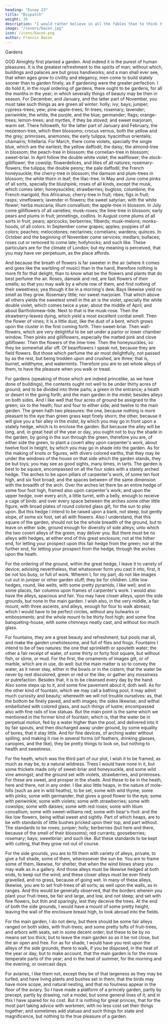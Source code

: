 ```yaml
---
heading: "Essay 23"
title: "Dispatch"
weight: 30
description: "I would rather believe in all the fables than to think tthat this universal frame is without a mind"
image: "/covers/bacon.jpg"
icon: /icons/bacon.png
author: Francis Bacon
---
```



Gardens

GOD Almighty first planted a garden. And indeed it is the purest of human pleasures. It is the greatest refreshment to the spirits of man; without which, buildings and palaces are but gross handiworks; and a man shall ever see, that when ages grow to civility and elegancy, men come to build stately sooner than to garden finely; as if gardening were the greater perfection. I do hold it, in the royal ordering of gardens, there ought to be gardens, for all the months in the year; in which severally things of beauty may be then in season. For December, and January, and the latter part of November, you must take such things as are green all winter: holly; ivy; bays; juniper; cypress-trees; yew; pine-apple-trees; fir-trees; rosemary; lavender; periwinkle, the white, the purple, and the blue; germander; flags; orange-trees; lemon-trees; and myrtles, if they be stoved; and sweet marjoram, warm set. There followeth, for the latter part of January and February, the mezereon-tree, which then blossoms; crocus vernus, both the yellow and the grey; primroses, anemones; the early tulippa; hyacinthus orientalis; chamairis; fritellaria. For March, there come violets, specially the single blue, which are the earliest; the yellow daffodil; the daisy; the almond-tree in blossom; the peach-tree in blossom; the cornelian-tree in blossom; sweet-briar. In April follow the double white violet; the wallflower; the stock-gilliflower; the cowslip; flowerdelices, and lilies of all natures; rosemary-flowers; the tulippa; the double peony; the pale daffodil; the French honeysuckle; the cherry-tree in blossom; the damson and plum-trees in blossom; the white thorn in leaf; the lilac-tree. In May and June come pinks of all sorts, specially the blushpink; roses of all kinds, except the musk, which comes later; honeysuckles; strawberries; bugloss; columbine; the French marigold, flos Africanus; cherry-tree in fruit; ribes; figs in fruit; rasps; vineflowers; lavender in flowers; the sweet satyrian, with the white flower; herba muscaria; lilium convallium; the apple-tree in blossom. In July come gilliflowers of all varieties; musk-roses; the lime-tree in blossom; early pears and plums in fruit; jennetings, codlins. In August come plums of all sorts in fruit; pears; apricocks; berberries; filberds; musk-melons; monks-hoods, of all colors. In September come grapes; apples; poppies of all colors; peaches; melocotones; nectarines; cornelians; wardens; quinces. In October and the beginning of November come services; medlars; bullaces; roses cut or removed to come late; hollyhocks; and such like. These particulars are for the climate of London; but my meaning is perceived, that you may have ver perpetuum, as the place affords.

And because the breath of flowers is far sweeter in the air (where it comes and goes like the warbling of music) than in the hand, therefore nothing is more fit for that delight, than to know what be the flowers and plants that do best perfume the air. Roses, damask and red, are fast flowers of their smells; so that you may walk by a whole row of them, and find nothing of their sweetness; yea though it be in a morning's dew. Bays likewise yield no smell as they grow. Rosemary little; nor sweet marjoram. That which above all others yields the sweetest smell in the air is the violet, specially the white double violet, which comes twice a year; about the middle of April, and about Bartholomew-tide. Next to that is the musk-rose. Then the strawberry-leaves dying, which yield a most excellent cordial smell. Then the flower of vines; it is a little dust, like the dust of a bent, which grows upon the cluster in the first coming forth. Then sweet-briar. Then wall-flowers, which are very delightful to be set under a parlor or lower chamber window. Then pinks and gilliflowers, especially the matted pink and clove gilliflower. Then the flowers of the lime-tree. Then the honeysuckles, so they be somewhat afar off. Of beanflowers I speak not, because they are field flowers. But those which perfume the air most delightfully, not passed by as the rest, but being trodden upon and crushed, are three; that is, burnet, wildthyme, and watermints. Therefore you are to set whole alleys of them, to have the pleasure when you walk or tread.

For gardens (speaking of those which are indeed princelike, as we have done of buildings), the contents ought not well to be under thirty acres of ground; and to be divided into three parts; a green in the entrance; a heath or desert in the going forth; and the main garden in the midst; besides alleys on both sides. And I like well that four acres of ground be assigned to the green; six to the heath; four and four to either side; and twelve to the main garden. The green hath two pleasures: the one, because nothing is more pleasant to the eye than green grass kept finely shorn; the other, because it will give you a fair alley in the midst, by which you may go in front upon a stately hedge, which is to enclose the garden. But because the alley will be long, and, in great heat of the year or day, you ought not to buy the shade in the garden, by going in the sun through the green, therefore you are, of either side the green, to plant a covert alley upon carpenter's work, about twelve foot in height, by which you may go in shade into the garden. As for the making of knots or figures, with divers colored earths, that they may lie under the windows of the house on that side which the garden stands, they be but toys; you may see as good sights, many times, in tarts. The garden is best to be square, encompassed on all the four sides with a stately arched hedge. The arches to be upon pillars of carpenter's work, of some ten foot high, and six foot broad; and the spaces between of the same dimension with the breadth of the arch. Over the arches let there be an entire hedge of some four foot high, framed also upon carpenter's work; and upon the upper hedge, over every arch, a little turret, with a belly, enough to receive a cage of birds: and over every space between the arches some other little figure, with broad plates of round colored glass gilt, for the sun to play upon. But this hedge I intend to be raised upon a bank, not steep, but gently slope, of some six foot, set all with flowers. Also I understand, that this square of the garden, should not be the whole breadth of the ground, but to leave on either side, ground enough for diversity of side alleys; unto which the two covert alleys of the green, may deliver you. But there must be no alleys with hedges, at either end of this great enclosure; not at the hither end, for letting your prospect upon this fair hedge from the green; nor at the further end, for letting your prospect from the hedge, through the arches upon the heath.

For the ordering of the ground, within the great hedge, I leave it to variety of device; advising nevertheless, that whatsoever form you cast it into, first, it be not too busy, or full of work. Wherein I, for my part, do not like images cut out in juniper or other garden stuff; they be for children. Little low hedges, round, like welts, with some pretty pyramids, I like well; and in some places, fair columns upon frames of carpenter's work. I would also have the alleys, spacious and fair. You may have closer alleys, upon the side grounds, but none in the main garden. I wish also, in the very middle, a fair mount, with three ascents, and alleys, enough for four to walk abreast; which I would have to be perfect circles, without any bulwarks or embossments; and the whole mount to be thirty foot high; and some fine banqueting-house, with some chimneys neatly cast, and without too much glass.

For fountains, they are a great beauty and refreshment; but pools mar all, and make the garden unwholesome, and full of flies and frogs. Fountains I intend to be of two natures: the one that sprinkleth or spouteth water; the other a fair receipt of water, of some thirty or forty foot square, but without fish, or slime, or mud. For the first, the ornaments of images gilt, or of marble, which are in use, do well: but the main matter is so to convey the water, as it never stay, either in the bowls or in the cistern; that the water be never by rest discolored, green or red or the like; or gather any mossiness or putrefaction. Besides that, it is to be cleansed every day by the hand. Also some steps up to it, and some fine pavement about it, doth well. As for the other kind of fountain, which we may call a bathing pool, it may admit much curiosity and beauty; wherewith we will not trouble ourselves: as, that the bottom be finely paved, and with images; the sides likewise; and withal embellished with colored glass, and such things of lustre; encompassed also with fine rails of low statuas. But the main point is the same which we mentioned in the former kind of fountain; which is, that the water be in perpetual motion, fed by a water higher than the pool, and delivered into it by fair spouts, and then discharged away under ground, by some equality of bores, that it stay little. And for fine devices, of arching water without spilling, and making it rise in several forms (of feathers, drinking glasses, canopies, and the like), they be pretty things to look on, but nothing to health and sweetness.

For the heath, which was the third part of our plot, I wish it to be framed, as much as may be, to a natural wildness. Trees I would have none in it, but some thickets made only of sweet-briar and honeysuckle, and some wild vine amongst; and the ground set with violets, strawberries, and primroses. For these are sweet, and prosper in the shade. And these to be in the heath, here and there, not in any order. I like also little heaps, in the nature of mole-hills (such as are in wild heaths), to be set, some with wild thyme; some with pinks; some with germander, that gives a good flower to the eye; some with periwinkle; some with violets; some with strawberries; some with cowslips; some with daisies; some with red roses; some with lilium convallium; some with sweet-williams red; some with bear's-foot: and the like low flowers, being withal sweet and sightly. Part of which heaps, are to be with standards of little bushes pricked upon their top, and part without. The standards to be roses; juniper; holly; berberries (but here and there, because of the smell of their blossoms); red currants; gooseberries; rosemary; bays; sweetbriar; and such like. But these standards to be kept with cutting, that they grow not out of course.

For the side grounds, you are to fill them with variety of alleys, private, to give a full shade, some of them, wheresoever the sun be. You are to frame some of them, likewise, for shelter, that when the wind blows sharp you may walk as in a gallery. And those alleys must be likewise hedged at both ends, to keep out the wind; and these closer alleys must be ever finely gravelled, and no grass, because of going wet. In many of these alleys, likewise, you are to set fruit-trees of all sorts; as well upon the walls, as in ranges. And this would be generally observed, that the borders wherein you plant your fruit-trees, be fair and large, and low, and not steep; and set with fine flowers, but thin and sparingly, lest they deceive the trees. At the end of both the side grounds, I would have a mount of some pretty height, leaving the wall of the enclosure breast high, to look abroad into the fields.

For the main garden, I do not deny, but there should be some fair alleys ranged on both sides, with fruit-trees; and some pretty tufts of fruit-trees, and arbors with seats, set in some decent order; but these to be by no means set too thick; but to leave the main garden so as it be not close, but the air open and free. For as for shade, I would have you rest upon the alleys of the side grounds, there to walk, if you be disposed, in the heat of the year or day; but to make account, that the main garden is for the more temperate parts of the year; and in the heat of summer, for the morning and the evening, or overcast days.

For aviaries, I like them not, except they be of that largeness as they may be turfed, and have living plants and bushes set in them; that the birds may have more scope, and natural nesting, and that no foulness appear in the floor of the aviary. So I have made a platform of a princely garden, partly by precept, partly by drawing, not a model, but some general lines of it; and in this I have spared for no cost. But it is nothing for great princes, that for the most part taking advice with workmen, with no less cost set their things together; and sometimes add statuas and such things for state and magnificence, but nothing to the true pleasure of a garden.
